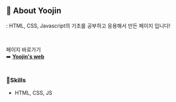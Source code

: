 <h2> 👀 About Yoojin</h2>

: HTML, CSS, Javascript의 기초를 공부하고 응용해서 만든 페이지 입니다!

<br>
<p>페이지 바로가기<br>
➡️ <a href="https://hnyoojin.github.io/GDSC_FE_Beginner/"><b>Yoojin's web</b></a><br><br>
</p>

<h3>🌱Skills</h3>
<ul>
  <li>HTML, CSS, JS</li>
</ul><p><br></p>
